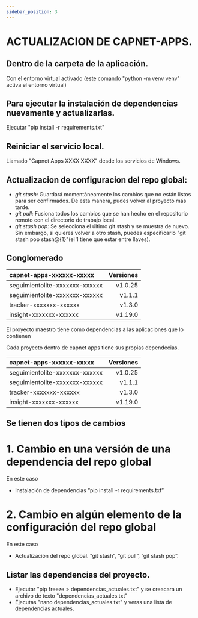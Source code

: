 ```yaml
---
sidebar_position: 3
---
```

# ACTUALIZACION DE CAPNET-APPS.

## Dentro de la carpeta de la aplicación. 
Con el entorno virtual activado (este comando "python -m venv venv" activa el entorno virtual)
## Para ejecutar la instalación de dependencias nuevamente y actualizarlas. 
Ejecutar "pip install -r requirements.txt"
## Reiniciar el servicio local.
Llamado "Capnet Apps XXXX XXXX" desde los servicios de Windows.
## Actualizacion de configuracion del repo global:
- *git stash:* Guardará momentáneamente los cambios que no están 
listos para ser confirmados. De esta manera, pudes volver al 
proyecto más tarde.
- *git pull:* Fusiona todos los cambios que se han hecho en el 
repositorio remoto con el directorio de trabajo local. 
- *git stash pop:* Se selecciona el último git stash y se muestra de nuevo. Sin embargo, si quieres volver a otro stash, puedes especificarlo "git stash pop stash@{1}"(el 1 tiene que estar entre llaves).
## Conglomerado 
|capnet-apps-xxxxxx-xxxxx| Versiones  |
|:----------------|----------------:|
| seguimientolite-xxxxxxx-xxxxxx | v1.0.25|
| seguimientolite-xxxxxxx-xxxxxx | v1.1.1|
| tracker-xxxxxxx-xxxxxx    |      v1.3.0 | 
| insight-xxxxxxx-xxxxxx   |       v1.19.0|

El proyecto maestro tiene como dependencias a las aplicaciones que lo contienen

Cada proyecto dentro de capnet apps tiene sus propias dependecias.

|capnet-apps-xxxxxx-xxxxx| Versiones  |
|:----------------|----------------:|
| seguimientolite-xxxxxxx-xxxxxx | v1.0.25|
| seguimientolite-xxxxxxx-xxxxxx | v1.1.1|
| tracker-xxxxxxx-xxxxxx    |      v1.3.0 | 
| insight-xxxxxxx-xxxxxx   |       v1.19.0|

## Se tienen dos tipos de cambios
# 1. Cambio en una versión de una dependencia del repo global
En este caso 
- Instalación de dependencias “pip install -r requirements.txt”
# 2. Cambio en algún elemento de la configuración del repo global
En este caso
- Actualización del repo global. “git stash”, “git pull”, “git stash pop”.
## Listar las dependencias del proyecto.
- Ejecutar "pip freeze > dependencias_actuales.txt" y se creacara un archivo de texto "dependencias_actuales.txt"
- Ejecutas "nano dependencias_actuales.txt" y veras una lista de dependencias actuales. 
## 
## 
## 